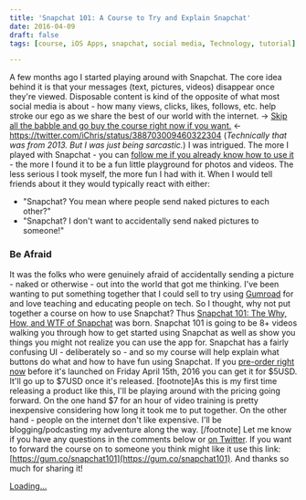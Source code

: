 ```yaml
---
title: 'Snapchat 101: A Course to Try and Explain Snapchat'
date: 2016-04-09
draft: false
tags: [course, iOS Apps, snapchat, social media, Technology, tutorial]

---
```


A few months ago I started playing around with Snapchat. The core idea behind it is that your messages (text, pictures, videos) disappear once they're viewed. Disposable content is kind of the opposite of what most social media is about - how many views, clicks, likes, follows, etc. help stroke our ego as we share the best of our world with the internet. -> [Skip all the babble and go buy the course right now if you want.](https://gum.co/snapchat101) <- https://twitter.com/iChris/status/388703009460322304 (_Technically that was from 2013. But I was just being sarcastic._) I was intrigued. The more I played with Snapchat - you can [follow me if you already know how to use it](http://snapchat.com/add/ichris306) - the more I found it to be a fun little playground for photos and videos. The less serious I took myself, the more fun I had with it. When I would tell friends about it they would typically react with either:

*   "Snapchat? You mean where people send naked pictures to each other?"
*   "Snapchat? I don't want to accidentally send naked pictures to someone!"

### Be Afraid

It was the folks who were genuinely afraid of accidentally sending a picture - naked or otherwise - out into the world that got me thinking. I've been wanting to put something together that I could sell to try using [Gumroad](https://gumroad.com) for and love teaching and educating people on tech. So I thought, why not put together a course on how to use Snapchat? Thus [Snapchat 101: The Why, How, and WTF of Snapchat](https://gum.co/snapchat101) was born. Snapchat 101 is going to be 8+ videos walking you through how to get started using Snapchat as well as show you things you might not realize you can use the app for. Snapchat has a fairly confusing UI - deliberately so - and so my course will help explain what buttons do what and how to have fun using Snapchat. If you [pre-order right now](https://gum.co/snapchat101) before it's launched on Friday April 15th, 2016 you can get it for $5USD. It'll go up to $7USD once it's released. \[footnote\]As this is my first time releasing a product like this, I'll be playing around with the pricing going forward. On the one hand $7 for an hour of video training is pretty inexpensive considering how long it took me to put together. On the other hand - people on the internet don't like expensive. I'll be blogging/podcasting my adventure along the way. \[/footnote\] Let me know if you have any questions in the comments below or [on Twitter](https://twitter.com/ichris). If you want to forward the course on to someone you think might like it use this link: [https://gum.co/snapchat101](https://gum.co/snapchat101). And thanks so much for sharing it!

[Loading...](https://gumroad.com/l/snapchat101)
